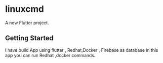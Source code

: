 # linuxcmd

A new Flutter project.

## Getting Started
 I have build App using flutter , Redhat,Docker , Firebase as database in this app you can run Redhat ,docker commands. 
